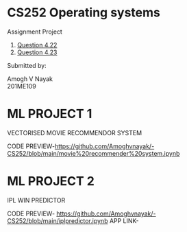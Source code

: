 

# CS252 Operating systems

Assignment Project



1. [Question 4.22](https://github.com/Amoghvnayak/-CS252/blob/main/4.22/4.22(new).c)
2. [Question 4.23](https://github.com/Amoghvnayak/-CS252/blob/main/4.23/4.23.c)

Submitted by:<br>

Amogh V Nayak<br>
201ME109


# ML PROJECT 1

VECTORISED MOVIE RECOMMENDOR SYSTEM

CODE PREVIEW-https://github.com/Amoghvnayak/-CS252/blob/main/movie%20recommender%20system.ipynb

# ML PROJECT 2

IPL WIN PREDICTOR

CODE PREVIEW- https://github.com/Amoghvnayak/-CS252/blob/main/iplpredictor.ipynb
APP LINK- 
